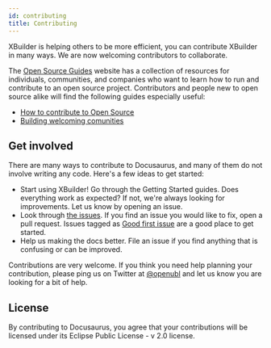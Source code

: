 ```yaml
---
id: contributing
title: Contributing
---
```


XBuilder is helping others to be more efficient, you can contribute XBuilder in many ways. We are now welcoming contributors to collaborate.

The [Open Source Guides](https://opensource.guide/) website has a collection of resources for individuals, communities, and companies who want to learn how to run and contribute to an open source project. Contributors and people new to open source alike will find the following guides especially useful:

- [How to contribute to Open Source](https://opensource.guide/how-to-contribute/)
- [Building welcoming comunities](https://opensource.guide/building-community/)

## Get involved

There are many ways to contribute to Docusaurus, and many of them do not involve writing any code. Here's a few ideas to get started:

- Start using XBuilder! Go through the Getting Started guides. Does everything work as expected? If not, we're always looking for improvements. Let us know by opening an issue.
- Look through [the issues](https://github.com/project-openubl/xml-builder-lib/issues). If you find an issue you would like to fix, open a pull request. Issues tagged as [Good first issue](https://github.com/project-openubl/xml-builder-lib/labels/Good%20first%20issue) are a good place to get started.
- Help us making the docs better. File an issue if you find anything that is confusing or can be improved.

Contributions are very welcome. If you think you need help planning your contribution, please ping us on Twitter at [@openubl](https://twitter.com/openubl) and let us know you are looking for a bit of help.

## License

By contributing to Docusaurus, you agree that your contributions will be licensed under its Eclipse Public License - v 2.0 license.
